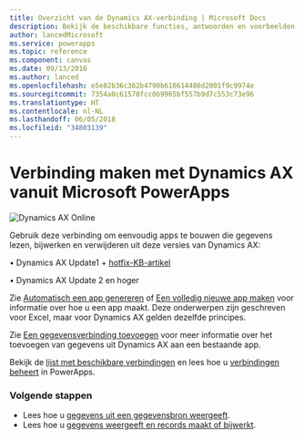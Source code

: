 ```yaml
---
title: Overzicht van de Dynamics AX-verbinding | Microsoft Docs
description: Bekijk de beschikbare functies, antwoorden en voorbeelden voor Dynamics AX
author: lancedMicrosoft
ms.service: powerapps
ms.topic: reference
ms.component: canvas
ms.date: 09/13/2016
ms.author: lanced
ms.openlocfilehash: e5e82b36c362b4790b610614486d2001f9c9974e
ms.sourcegitcommit: 7354a0c61578fcc0b9965bf557b9d7c553c73e96
ms.translationtype: HT
ms.contentlocale: nl-NL
ms.lasthandoff: 06/05/2018
ms.locfileid: "34803139"
---
```

# <a name="connect-from-microsoft-powerapps-to-dynamics-ax"></a>Verbinding maken met Dynamics AX vanuit Microsoft PowerApps
![Dynamics AX Online](./media/connection-dynamicsax/dynamics-ax.png)

Gebruik deze verbinding om eenvoudig apps te bouwen die gegevens lezen, bijwerken en verwijderen uit deze versies van Dynamics AX:

•    Dynamics AX Update1 + [hotfix-KB-artikel](https://fix.lcs.dynamics.com/Issue/Resolved?kb=3175021&bugId=3762232&qc=75f75fb7cb5de685683dafada9bdc618a7674bc4e299935b567a28ac02489b5c)

•    Dynamics AX Update 2 en hoger

Zie [Automatisch een app genereren](../get-started-create-from-data.md) of [Een volledig nieuwe app maken](../get-started-create-from-blank.md) voor informatie over hoe u een app maakt. Deze onderwerpen zijn geschreven voor Excel, maar voor Dynamics AX gelden dezelfde principes.

Zie [Een gegevensverbinding toevoegen](../add-data-connection.md) voor meer informatie over het toevoegen van gegevens uit Dynamics AX aan een bestaande app.

Bekijk de [lijst met beschikbare verbindingen](../connections-list.md) en lees hoe u [verbindingen beheert](../add-manage-connections.md) in PowerApps.

### <a name="next-steps"></a>Volgende stappen
* Lees hoe u [gegevens uit een gegevensbron weergeeft](../add-gallery.md).
* Lees hoe u [gegevens weergeeft en records maakt of bijwerkt](../add-form.md).

